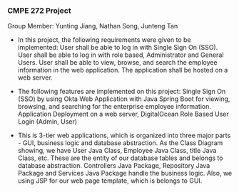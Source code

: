 ### CMPE 272 Project

Group Member:
Yunting Jiang,
Nathan Song, 
Junteng Tan


* In this project, the following requirements were given to be implemented:
User shall be able to log in with Single Sign On (SSO).
User shall be able to log in with role based, Administrator and General Users.
User shall be able to view, browse, and search the employee information in the web application.
The application shall be hosted on a web server.


* The following features are implemented on this project:
Single Sign On (SSO) by using Okta
Web Application with Java Spring Boot for viewing, browsing, and searching for the enterprise employee information.
Application Deployment on a web server, DigitalOcean
Role Based User Login (Admin, User)

* This is 3-tier web applications, which is organized into three major parts - GUI, business logic and database abstraction. As the Class Diagram showing, we have User Java Class, Employee Java Class, title Java Class, etc. These are the entity of our database tables and belongs to database abstraction. Controllers Java Package, Repository Java Package and Services Java Package handle the business logic. Also, we using JSP for our web page template, which is belongs to GUI. 
